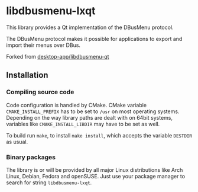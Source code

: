# libdbusmenu-lxqt

This library provides a Qt implementation of the DBusMenu protocol.

The DBusMenu protocol makes it possible for applications to export and import
their menus over DBus.

Forked from [desktop-app/libdbusmenu-qt](https://github.com/desktop-app/libdbusmenu-qt)

## Installation

### Compiling source code

Code configuration is handled by CMake. CMake variable `CMAKE_INSTALL_PREFIX`
has to be set to `/usr` on most operating systems. Depending on the way library
paths are dealt with on 64bit systems, variables like `CMAKE_INSTALL_LIBDIR` may
have to be set as well.  

To build run `make`, to install `make install`, which accepts the variable `DESTDIR`
as usual.

### Binary packages

The library is or will be provided by all major Linux distributions like Arch Linux,
Debian, Fedora and openSUSE. Just use your package manager to search for string
`libdbusmenu-lxqt`.
